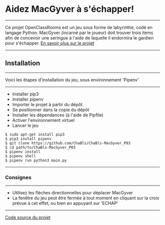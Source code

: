 # Aidez MacGyver à s'échapper!
***
Ce projet OpenClassRooms est un jeu sous forme de labyrinthe, codé en langage Python.
MacGyver (incarné par le joueur) doit trouver trois items afin de concevoir
une seringue à l'aide de laquelle il endormira le gardien pour s'échapper.
[En savoir plus sur le projet](https://openclassrooms.com/fr/projects/aidez-macgyver-a-sechapper/assignment)
***
## Installation
***
Voici les étapes d'installation du jeu, sous environnement 'Pipenv'
***
* Installer pip3
* Installer pipenv
* Importer le projet à partir du dépôt
* Se positionner dans la copie du dépôt
* Installer les dépendances (à l'aide de Pipfile)
* Activer l'environnement virtuel
* Lancer le jeu
```
$ sudo apt-get install pip3
$ pip3 install pipenv
$ git clone https://github.com/ChaBls/ChaBls-MacGyver_P03
$ cd path/to/ChaBls-MacGyver_P03
$ pipenv install
$ pipenv shell
$ pipenv run python3 main.py
```
***
### Consignes
***
* Utilisez les flèches directionnelles pour déplacer MacGyver
* La fenêtre du jeu peut être fermée à tout moment en cliquant sur la croix
prévue à cet effet, ou bien en appuyant sur 'ECHAP'
***
[Code source du projet](https://github.com/ChaBls/ChaBls-MacGyver_P03)